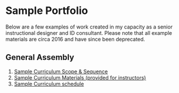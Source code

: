 # Sample Portfolio 

Below are a few examples of work created in my capacity as a senior instructional designer and ID consultant. Please note that all example materials are circa 2016 and have since been deprecated.

## General Assembly

1. [Sample Curriculum Scope & Sequence](./GA/sample_curriculum_design-ds.md)
2. [Sample Curriculum Materials (provided for instructors)](./GA/sample_materials_provided-dsi.md)
3. [Sample Curriculum schedule](./GA/sample_schedule_review_iosi.md)

